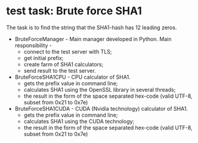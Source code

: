 # test task: Brute force SHA1

The task is to find the string that the SHA1-hash has 12 leading zeros.

* BruteForceManager - Main manager developed in Python. Main responsibility - 
  * connect to the test server with TLS;
  * get initial prefix;
  * create farm of SHA1 calculators;
  * send result to the test server.
* BruteForceSHA1CPU - CPU calculator of SHA1. 
  * gets the prefix value in command line;
  * calculates SHA1 using the OpenSSL library in several threads;
  * the result in the form of the space separated hex-code (valid UTF-8, subset from 0x21 to 0x7e)
* BruteForceSHA1CUDA - CUDA (Nvidia technology) calculator of SHA1. 
  * gets the prefix value in command line;
  * calculates SHA1 using the CUDA technology;
  * the result in the form of the space separated hex-code (valid UTF-8, subset from 0x21 to 0x7e)

